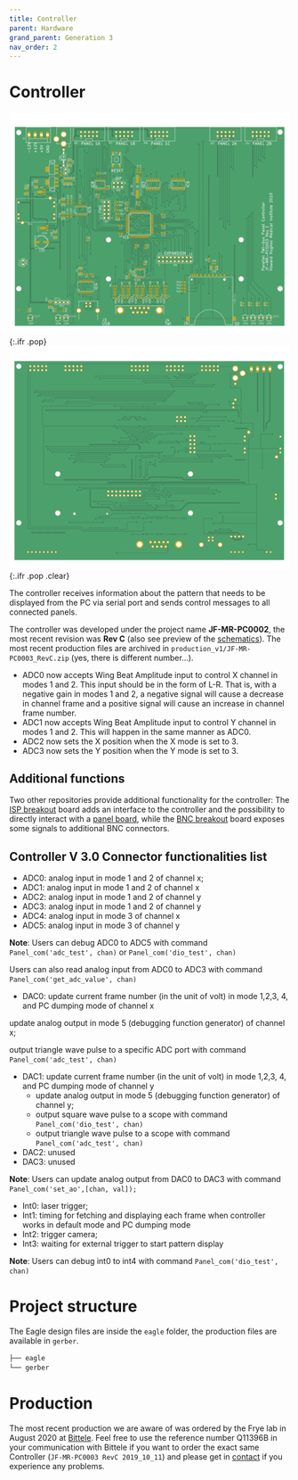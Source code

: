 ```yaml
---
title: Controller
parent: Hardware
grand_parent: Generation 3
nav_order: 2
---
```


# Controller

![](assets/panel_controller_rev_c_front.png){:.ifr .pop}
![](assets/panel_controller_rev_c_back.png){:.ifr .pop .clear}

The controller receives information about the pattern that needs to be displayed from the PC via serial port and sends control messages to all connected panels.

The controller was developed under the project name __JF-MR-PC0002__, the most recent revision was __Rev C__ (also see preview of the [schematics](assets/panel_controller_rev_c_schematic.pdf)). The most recent production files are archived in `production_v1/JF-MR-PC0003_RevC.zip` (yes, there is different number…).

- ADC0 now accepts Wing Beat Amplitude input to control X channel in modes 1 and 2. This input should be in the form of L-R. That is, with a negative gain in modes 1 and 2, a negative signal will cause a decrease in channel frame and a positive signal will cause an increase in channel frame number.
- ADC1 now accepts Wing Beat Amplitude input to control Y channel in modes 1 and 2. This will happen in the same manner as ADC0.
- ADC2 now sets the X position when the X mode is set to 3.
- ADC3 now sets the Y position when the Y mode is set to 3.

## Additional functions

Two other repositories provide additional functionality for the controller: The [ISP breakout]({{site.baseurl}}/Generation%203/Breakout-ISP/docs/) board adds an interface to the controller and the possibility to directly interact with a [panel board]({{site.baseurl}}/Generation%203/Hardware/docs/panel.html), while the [BNC breakout]({{site.baseurl}}/Generation%203/Breakout-BNC/docs/) board exposes some signals to additional BNC connectors.

## Controller V 3.0 Connector functionalities list

- ADC0: analog input in mode 1 and 2 of channel x;
- ADC1: analog input in mode 1 and 2 of channel x
- ADC2: analog input in mode 1 and 2 of channel y
- ADC3: analog input in mode 1 and 2 of channel y
- ADC4: analog input in mode 3 of channel x
- ADC5: analog input in mode 3 of channel y

__Note__: Users can debug  ADC0 to ADC5 with command `Panel_com('adc_test', chan)` or `Panel_com('dio_test', chan)`

Users can also read analog input from ADC0 to ADC3 with command `Panel_com('get_adc_value', chan)`

- DAC0: update current frame number (in the unit of volt) in mode 1,2,3, 4, and PC dumping mode of channel x

update analog output in mode 5 (debugging function generator) of channel x;

output triangle wave pulse to a specific ADC port with command `Panel_com('adc_test', chan)`

- DAC1: update current frame number (in the unit of volt) in mode 1,2,3, 4, and PC dumping mode of channel y
  - update analog output in mode 5 (debugging function generator) of channel y;
  - output square wave pulse to a scope with command `Panel_com('dio_test', chan)`
  - output triangle wave pulse to a scope with command `Panel_com('adc_test', chan)`
- DAC2: unused
- DAC3: unused

__Note__: Users can update analog output from DAC0 to DAC3 with command `Panel_com('set_ao',[chan, val]);`

- Int0: laser trigger;
- Int1: timing for fetching and displaying each frame when controller works in default mode and PC dumping mode
- Int2: trigger camera;
- Int3: waiting for external trigger to start pattern display

__Note__: Users can debug int0 to int4 with command `Panel_com('dio_test', chan)`

# Project structure

The Eagle design files are inside the `eagle` folder, the production files are available in `gerber`.

```sh
├── eagle
└── gerber
```

# Production

The most recent production we are aware of was ordered by the Frye lab in August 2020 at [Bittele](https://7pcb.com). Feel free to use the reference number Q11396B in your communication with Bittele if you want to order the exact same Controller (`JF-MR-PC0003 RevC 2019_10_11`) and please get in [contact]({{site.baseurl}}/Contact) if you experience any problems.
